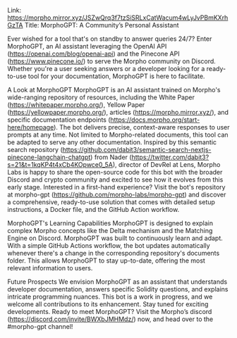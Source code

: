 Link: https://morpho.mirror.xyz/JSZwQrq3f7tzSiSRLxCatWacum4wLyJvPBmKXrhGzTA
Title: MorphoGPT: A Community’s Personal Assistant

Ever wished for a tool that's on standby to answer queries 24/7?
Enter MorphoGPT, an AI assistant leveraging the OpenAI API (https://openai.com/blog/openai-api) and the Pinecone API (https://www.pinecone.io/) to serve the Morpho community on Discord. Whether you're a user seeking answers or a developer looking for a ready-to-use tool for your documentation, MorphoGPT is here to facilitate.

A Look at MorphoGPT
MorphoGPT is an AI assistant trained on Morpho's wide-ranging repository of resources, including the White Paper (https://whitepaper.morpho.org/), Yellow Paper (https://yellowpaper.morpho.org/), articles (https://morpho.mirror.xyz/), and specific documentation endpoints (https://docs.morpho.org/start-here/homepage). The bot delivers precise, context-aware responses to user prompts at any time.
Not limited to Morpho-related documents, this tool can be adapted to serve any other documentation.
Inspired by this semantic search repository (https://github.com/dabit3/semantic-search-nextjs-pinecone-langchain-chatgpt) from Nader (https://twitter.com/dabit3?s=21&t=1kqKP4t4xCb4KOpwce0_5A), director of DevRel at Lens, Morpho Labs is happy to share the open-source code for this bot with the broader Discord and crypto community and excited to see how it evolves from this early stage.
Interested in a first-hand experience?
Visit the bot's repository at morpho-gpt (https://github.com/morpho-labs/morpho-gpt) and discover a comprehensive, ready-to-use solution that comes with detailed setup instructions, a Docker file, and the GitHub Action workflow.

MorphoGPT's Learning Capabilities
MorphoGPT is designed to explain complex Morpho concepts like the Delta mechanism and the Matching Engine on Discord. MorphoGPT was built to continuously learn and adapt. With a simple GitHub Actions workflow, the bot updates automatically whenever there's a change in the corresponding repository's documents folder. This allows MorphoGPT to stay up-to-date, offering the most relevant information to users.

Future Prospects
We envision MorphoGPT as an assistant that understands developer documentation, answers specific Solidity questions, and explains intricate programming nuances.
This bot is a work in progress, and we welcome all contributions to its enhancement. Stay tuned for exciting developments.
Ready to meet MorphoGPT? Visit the Morpho’s discord (https://discord.com/invite/BWXbJMHMdz/) now, and head over to the #morpho-gpt channel!
